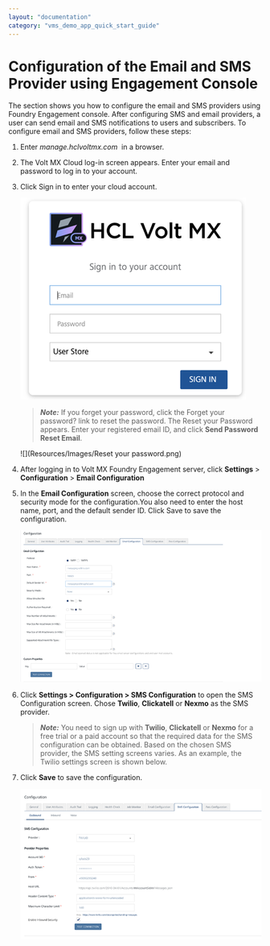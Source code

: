 ```yaml
---
layout: "documentation"
category: "vms_demo_app_quick_start_guide"
---
```

                           

Configuration of the Email and SMS Provider using Engagement Console
====================================================================

The section shows you how to configure the email and SMS providers using Foundry Engagement console. After configuring SMS and email providers, a user can send email and SMS notifications to users and subscribers. To configure email and SMS providers, follow these steps:

1.  Enter _manage.hclvoltmx.com_  in a browser.
2.  The Volt MX Cloud log-in screen appears. Enter your email and password to log in to your account.
3.  Click Sign in to enter your cloud account.
    
    ![](Resources/Images/03000010_595x296.png)
    
    > **_Note:_** If you forget your password, click the Forget your password? link to reset the password. The Reset your Password appears. Enter your registered email ID, and click **Send Password Reset Email**.
    
    ![](Resources/Images/Reset your password.png)
    
4.  After logging in to Volt MX Foundry Engagement server, click **Settings** > **Configuration** > **Email Configuration**
5.  In the **Email Configuration** screen, choose the correct protocol and security mode for the configuration.You also need to enter the host name, port, and the default sender ID. Click Save to save the configuration.
    
    ![](Resources/Images/image003_595x351.png)
    
6.  Click **Settings > Configuration > SMS Configuration** to open the SMS Configuration screen. Chose **Twilio**, **Clickatell** or **Nexmo** as the SMS provider.
    
    > **_Note:_** You need to sign up with **Twilio**, **Clickatell** or **Nexmo** for a free trial or a paid account so that the required data for the SMS configuration can be obtained. Based on the chosen SMS provider, the SMS setting screens varies. As an example, the Twilio settings screen is shown below.
    

1.  Click **Save** to save the configuration.
    
    ![](Resources/Images/image004_592x385.png)
